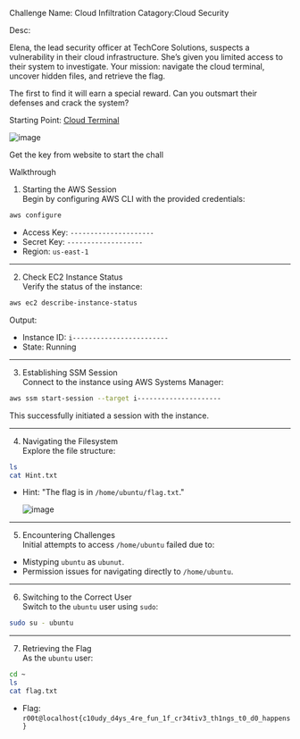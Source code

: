 

Challenge Name:  Cloud Infiltration
Catagory:Cloud Security

Desc:

Elena, the lead security officer at TechCore Solutions, suspects a vulnerability in their cloud infrastructure. She’s given you limited access to their system to investigate. Your mission: navigate the cloud terminal, uncover hidden files, and retrieve the flag.

The first to find it will earn a special reward. Can you outsmart their defenses and crack the system?

Starting Point: [Cloud Terminal](https://insanecloud.s3.us-east-1.amazonaws.com/aws.html)



![image](https://github.com/user-attachments/assets/b8296b6e-82b5-4942-8dae-5f6980b8973c)


Get the key from website to start the chall 

 Walkthrough

 1. Starting the AWS Session  
Begin by configuring AWS CLI with the provided credentials:
```bash
aws configure
```
- Access Key: `---------------------`
- Secret Key: `-------------------`
- Region: `us-east-1`

---

 2. Check EC2 Instance Status  
Verify the status of the instance:
```bash
aws ec2 describe-instance-status
```
Output:
- Instance ID: `i------------------------`
- State: Running

---

 3. Establishing SSM Session  
Connect to the instance using AWS Systems Manager:
```bash
aws ssm start-session --target i---------------------
```
This successfully initiated a session with the instance.

---

 4. Navigating the Filesystem  
Explore the file structure:
```bash
ls
cat Hint.txt
```
- Hint: "The flag is in `/home/ubuntu/flag.txt`."

  ![image](https://github.com/user-attachments/assets/007d8cae-1597-4ca0-83fb-534846321164)


---

 5. Encountering Challenges  
Initial attempts to access `/home/ubuntu` failed due to:
- Mistyping `ubuntu` as `ubunut`.
- Permission issues for navigating directly to `/home/ubuntu`.

---

 6. Switching to the Correct User  
Switch to the `ubuntu` user using `sudo`:
```bash
sudo su - ubuntu
```


---

 7. Retrieving the Flag  
As the `ubuntu` user:
```bash
cd ~
ls
cat flag.txt
```
- Flag: `r00t@localhost{c10udy_d4ys_4re_fun_1f_cr34tiv3_th1ngs_t0_d0_happens}`
